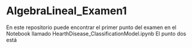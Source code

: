 # AlgebraLineal_Examen1

En este repositorio puede encontrar el primer punto del examen en el Notebook llamado HearthDisease_ClassificationModel.ipynb 
El punto dos está 
